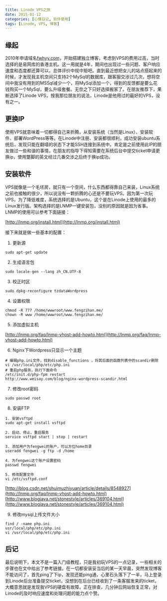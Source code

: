 ```yaml
---
title: Linode VPS之旅
date: 2015-01-12
categories: [心情日记, 软件使用]
tags: [Linode, VPS, 博客]
---
```


## 缘起

2010年申请域名[fwhyy.com](http://fwhyy.com/)，开始搭建独立博客，考虑到VPS的费用过高，当时选择的是易网库的香港主机。这一用就是4年，期间也出现过一些问题、客户响应速度和态度都还算可以，总体评价中规中矩吧。直到最近想把女儿的站点搭起来的时候，才发现我主机空间只支持2个MySql的数据库，跟客服交涉过几次，想将空间中我没有用到的MSSql减少一个，将MySql添加一个，得到的反馈都是要么花钱购买一个MySql，要么升级套餐。无奈之下只好选择搬家了。在朋友推荐下，果断选择了Linode VPS，按我那位朋友的说法，Linode是他用过的最好的VPS，没有之一。

## 更换IP

使用VPS就意味着一切都得自己来折腾，从安装系统（当然是Linux）、安装软件、部署WordPress等等。在Linode中注册、安装都很顺利，成功安装ubuntu系统后，发现只能在翻墙的状态下才能SSH连接到系统中。肯定是之前使用此IP的朋友做过一些和谐的事情，在朋友的指导下得知需要在系统后台中提交ticket申请更换ip，使用蹩脚的英文经过几番交涉之后终于换ip成功。

## 安装软件

VPS就像是一个毛坯房，就只有一个空间，什么东西都得靠自己来装，Linux系统之前也接触的很少，所以说没有一颗折腾的心还是不要玩VPS。因为第一次玩VPS，为了降低难度，系统选择的是Ubuntu，这个是在Linode上使用的最多的Linux发行版。架构选择的是LNMP一键安装包，没别的原因就是因为省事。LNMP的使用可以参考下面链接：

[http://lnmp.org/install.html](http://lnmp.org/install.html)

接下来就是做一些基本的配置：

1. 更新源

```
sudo apt-get update
```

2. 生成语言包

```
sudo locale-gen --lang zh_CN.UTF-8
```

3. 校正时区

```
sudo dpkg-reconfigure tzdataWordpress 
```

4. 设置权限

```
chmod -R 777 /home/wwwroot/www.fengzihan.me/
chown -R www /home/wwwroot/www.fengzihan.me/
```

5. 添加虚拟主机

[http://lnmp.org/faq/lnmp-vhost-add-howto.html](http://lnmp.org/faq/lnmp-vhost-add-howto.html)

6. Nginx下Wordpress只显示一个主题

```
# 编辑php.ini文件，找到disable_functions ，将其后面的函数列表中的scandir删除
vi /usr/local/php/etc/php.ini
# 重启php服务，执行下面命令
/etc/init.d/php-fpm restart
http://www.weisay.com/blog/nginx-wordpress-scandir.html
```

7. 修改root密码

```
sudo passwd root
```

8. 安装FTP

```
1. 安装vsftpd
sudo apt-get install vsftpd

2. 启动、停止、重启服务
service vsftpd start | stop | restart

3. 添加用户为fengwei的账户，可以方位home目录
useradd fengwei -g ftp -d /home

4. 为fengwei这个账户设置密码
passwd fengwei

5. 修改配置文件
vi /etc/vsftpd.conf
```

[http://blog.csdn.net/shuimuzhiyuan/article/details/8548927](http://lnmp.org/faq/lnmp-vhost-add-howto.html)
[http://www.blogjava.net/stonestyle/articles/369104.html](http://www.blogjava.net/stonestyle/articles/369104.html)

9. 修改mysql上传文件大小

```
find / -name php.ini
usr/local/php/etc/php.ini
vi /usr/local/php/etc/php.ini
```

## 后记

最后说明下，本文不是一篇入门级教程，只是我初玩VPS的一点记录，一些相关的步骤也在文中给出了参考链接。在一切都安装妥当后的某一天早晨，突然发现博客不能访问了，首先ping了下ip，发现还能ping通，心里石头落下了一半，马上登录到Linode后台准备提交ticket，没想到在后台已经收到了一条客服发来的ticket，大概意思就是发现我VPS的硬盘有故障，正在排查，几分钟后网站恢复正常，对Linode的及时响应速度和处理问题的能力点个赞。


